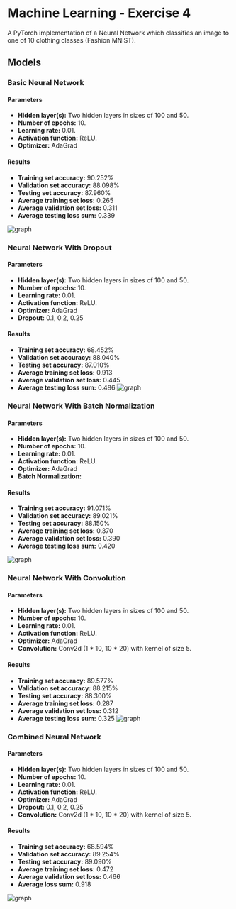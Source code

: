 # Machine Learning - Exercise 4

A PyTorch implementation of a Neural Network which classifies an image to one of 10 clothing classes (Fashion MNIST).

## Models

### Basic Neural Network

#### Parameters

* **Hidden layer(s):** Two hidden layers in sizes of 100 and 50.
* **Number of epochs:** 10.
* **Learning rate:** 0.01.
* **Activation function:** ReLU.
* **Optimizer:** AdaGrad

#### Results

* **Training set accuracy:** 90.252%
* **Validation set accuracy:** 88.098%
* **Testing set accuracy:** 87.960%
* **Average training set loss:** 0.265
* **Average validation set loss:** 0.311
* **Average testing loss sum:** 0.339

![graph](https://github.com/aedeny/machine_learning-ex4/blob/master/Training_Loss_vs._Validation_Loss_Basic.png?raw=true)

### Neural Network With Dropout

#### Parameters

* **Hidden layer(s):** Two hidden layers in sizes of 100 and 50.
* **Number of epochs:** 10.
* **Learning rate:** 0.01.
* **Activation function:** ReLU.
* **Optimizer:** AdaGrad
* **Dropout:** 0.1, 0.2, 0.25

#### Results

* **Training set accuracy:** 68.452%
* **Validation set accuracy:** 88.040%
* **Testing set accuracy:** 87.010%
* **Average training set loss:** 0.913
* **Average validation set loss:** 0.445
* **Average testing loss sum:** 0.486
![graph](https://github.com/aedeny/machine_learning-ex4/blob/master/Training_Loss_vs._Validation_Loss_Dropout.png?raw=true)


### Neural Network With Batch Normalization

#### Parameters

* **Hidden layer(s):** Two hidden layers in sizes of 100 and 50.
* **Number of epochs:** 10.
* **Learning rate:** 0.01.
* **Activation function:** ReLU.
* **Optimizer:** AdaGrad
* **Batch Normalization:** 
#### Results

* **Training set accuracy:** 91.071%
* **Validation set accuracy:** 89.021%
* **Testing set accuracy:** 88.150%
* **Average training set loss:** 0.370
* **Average validation set loss:** 0.390
* **Average testing loss sum:** 0.420

![graph](https://github.com/aedeny/machine_learning-ex4/blob/master/Training_Loss_vs._Validation_Loss_Batch_Normalization.png?raw=true)

### Neural Network With Convolution

#### Parameters

* **Hidden layer(s):** Two hidden layers in sizes of 100 and 50.
* **Number of epochs:** 10.
* **Learning rate:** 0.01.
* **Activation function:** ReLU.
* **Optimizer:** AdaGrad
* **Convolution:** Conv2d (1 * 10, 10 * 20) with kernel of size 5.

#### Results

* **Training set accuracy:** 89.577%
* **Validation set accuracy:** 88.215%
* **Testing set accuracy:** 88.300%
* **Average training set loss:** 0.287
* **Average validation set loss:** 0.312
* **Average testing loss sum:** 0.325
![graph](https://github.com/aedeny/machine_learning-ex4/blob/master/Training_Loss_vs._Validation_Loss_Convolution.png?raw=true)


### Combined Neural Network


#### Parameters

* **Hidden layer(s):** Two hidden layers in sizes of 100 and 50.
* **Number of epochs:** 10.
* **Learning rate:** 0.01.
* **Activation function:** ReLU.
* **Optimizer:** AdaGrad
* **Dropout:** 0.1, 0.2, 0.25
* **Convolution:** Conv2d (1 * 10, 10 * 20) with kernel of size 5.

#### Results

* **Training set accuracy:** 68.594%
* **Validation set accuracy:** 89.254%
* **Testing set accuracy:** 89.090%
* **Average training set loss:** 0.472
* **Average validation set loss:** 0.466
* **Average loss sum:** 0.918

![graph](https://github.com/aedeny/machine_learning-ex4/blob/master/Training_Loss_vs._Validation_Loss_Combined.png?raw=true)
